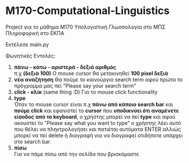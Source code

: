 # M170-Computational-Linguistics
Project για το μάθημα Μ170 Υπολογιστική Γλωσσολογία στο ΜΠΣ Πληροφορική στο ΕΚΠΑ

Εκτέλεσε main.py

Φωνητικές Εντολές:
   1) **πάνω - κάτω - αριστερά - δεξιά αριθμός** <br> π.χ **(δεξιά 100)**
       Ο mouse cursor θα μετακινηθεί **100 pixel δεξιά**
   2) **νέα αναζήτηση** 
       Θα πούμε το καινούργιο search term αφού πρώτα το πρόγραμμα μας πεί "Please say your search term"
   3) **click - κλίκ** (same thing :D)
       Για το mouse click functionality
   5) **type** <br>
      Όταν το mouse cursor είναι π.χ **πάνω από κάποιο search bar** και **πούμε click** και εφανιστεί το **cursor**
      που **υποδικνύει ότι αναμένετε είσοδος από το keyboard**, ο χρήστης μπορεί να πεί **type** και αφού ακουστεί το "Please say what you want to type"
      ο χρήστης λέει αυτό που θέλει να πληκτρολογήσει και πατιέται αυτόματα ENTER αλλιώς μπορεί να πεί delete ή διαγραφή για να διαγραφεί 
      οτιδήποτε υπάρχει στο search bar.
   6) **πίσω** <br>
      Για να πάμε πίσω από την σελίδα που βρισκόμαστε

